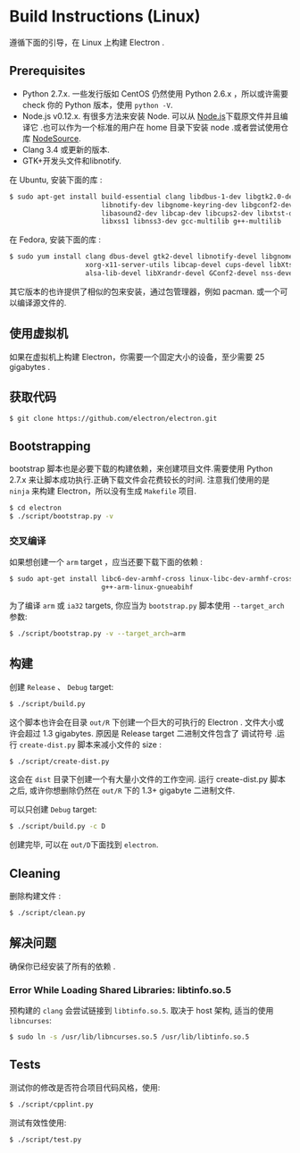 # Build Instructions (Linux)

遵循下面的引导，在 Linux 上构建 Electron .

## Prerequisites

* Python 2.7.x. 一些发行版如 CentOS 仍然使用 Python 2.6.x ，所以或许需要 check 你的 Python 版本，使用 `python -V`.
* Node.js v0.12.x. 有很多方法来安装 Node. 可以从 [Node.js](http://nodejs.org)下载原文件并且编译它 .也可以作为一个标准的用户在 home 目录下安装 node .或者尝试使用仓库 [NodeSource](https://nodesource.com/blog/nodejs-v012-iojs-and-the-nodesource-linux-repositories).
* Clang 3.4 或更新的版本.
* GTK+开发头文件和libnotify.

在 Ubuntu, 安装下面的库 :

```bash
$ sudo apt-get install build-essential clang libdbus-1-dev libgtk2.0-dev \
                       libnotify-dev libgnome-keyring-dev libgconf2-dev \
                       libasound2-dev libcap-dev libcups2-dev libxtst-dev \
                       libxss1 libnss3-dev gcc-multilib g++-multilib
```

在 Fedora, 安装下面的库 :

```bash
$ sudo yum install clang dbus-devel gtk2-devel libnotify-devel libgnome-keyring-devel \
                   xorg-x11-server-utils libcap-devel cups-devel libXtst-devel \
                   alsa-lib-devel libXrandr-devel GConf2-devel nss-devel
```

其它版本的也许提供了相似的包来安装，通过包管理器，例如 pacman. 
或一个可以编译源文件的.

## 使用虚拟机  

如果在虚拟机上构建 Electron，你需要一个固定大小的设备，至少需要 25 gigabytes .

## 获取代码

```bash
$ git clone https://github.com/electron/electron.git
```

## Bootstrapping

bootstrap 脚本也是必要下载的构建依赖，来创建项目文件.需要使用 Python 2.7.x 来让脚本成功执行.正确下载文件会花费较长的时间.
注意我们使用的是 `ninja` 来构建 Electron，所以没有生成 `Makefile` 项目.

```bash
$ cd electron
$ ./script/bootstrap.py -v
```

### 交叉编译

如果想创建一个 `arm` target ，应当还要下载下面的依赖 :

```bash
$ sudo apt-get install libc6-dev-armhf-cross linux-libc-dev-armhf-cross \
                       g++-arm-linux-gnueabihf
```

为了编译 `arm` 或 `ia32` targets, 你应当为 `bootstrap.py` 脚本使用
`--target_arch` 参数:

```bash
$ ./script/bootstrap.py -v --target_arch=arm
```

## 构建

创建 `Release` 、 `Debug` target:

```bash
$ ./script/build.py
```

这个脚本也许会在目录 `out/R` 下创建一个巨大的可执行的 Electron . 文件大小或许会超过 1.3 gigabytes. 原因是 Release target 二进制文件包含了 调试符号 .运行 `create-dist.py` 脚本来减小文件的 size :

```bash
$ ./script/create-dist.py
```
这会在 `dist` 目录下创建一个有大量小文件的工作空间. 运行 create-dist.py 脚本之后, 或许你想删除仍然在 `out/R` 下的 1.3+ gigabyte 二进制文件.

可以只创建 `Debug` target:

```bash
$ ./script/build.py -c D
```

创建完毕, 可以在 `out/D`下面找到 `electron`.

## Cleaning

删除构建文件 :

```bash
$ ./script/clean.py
```

## 解决问题

确保你已经安装了所有的依赖 .

### Error While Loading Shared Libraries: libtinfo.so.5

预构建的 `clang` 会尝试链接到 `libtinfo.so.5`. 取决于  host 架构, 适当的使用 `libncurses`:

```bash
$ sudo ln -s /usr/lib/libncurses.so.5 /usr/lib/libtinfo.so.5
```

## Tests

测试你的修改是否符合项目代码风格，使用:

```bash
$ ./script/cpplint.py
```

测试有效性使用:

```bash
$ ./script/test.py
```